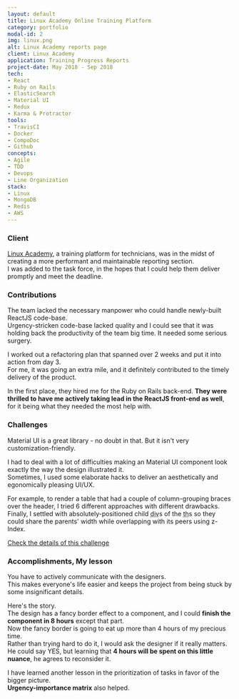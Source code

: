 ```yaml
---
layout: default
title: Linux Academy Online Training Platform
category: portfolio
modal-id: 2
img: linux.png
alt: Linux Academy reports page
client: Linux Academy
application: Training Progress Reports
project-date: May 2018 - Sep 2018
tech:
- React
- Ruby on Rails
- ElasticSearch
- Material UI
- Redux
- Karma & Protractor
tools:
- TravisCI
- Docker
- CompoDoc
- Github
concepts:
- Agile
- TDD
- Devops
- Line Organization
stack:
- Linux
- MongoDB
- Redis
- AWS
---
```


### Client

<a href="http://www.linuxacademy.com" target="_blank">Linux Academy</a>, a training platform for technicians, was in the midst of creating a more performant and maintainable reporting section.  
I was added to the task force, in the hopes that I could help them deliver promptly and meet the deadline.

### Contributions

The team lacked the necessary manpower who could handle newly-built ReactJS code-base.  
Urgency-stricken code-base lacked quality and I could see that it was holding back the productivity of the team big time. It needed some serious surgery.

I worked out a refactoring plan that spanned over 2 weeks and put it into action from day 3.  
For me, it was going an extra mile, and it definitely contributed to the timely delivery of the product.

In the first place, they hired me for the Ruby on Rails back-end. **They were thrilled to have me actively taking lead in the ReactJS front-end as well**, for it being what they needed the most help with.

### Challenges

Material UI is a great library - no doubt in that. But it isn't very customization-friendly.

I had to deal with a lot of difficulties making an Material UI component look exactly the way the design illustrated it.  
Sometimes, I used some elaborate hacks to deliver an aesthetically and egonomically pleasing UI/UX.

For example, to render a table that had a couple of column-grouping braces over the header, I tried 6 different approaches with different drawbacks.  
Finally, I settled with absolutely-positioned child <abbr title="HTML tag">div</abbr>s of the <abbr title="HTML tag for table header">th</abbr>s so they could share the parents' width while overlapping with its peers using z-Index.  

<a href="/blog/2019/02/18/Challenge-And-Solution-2" target="_blank">Check the details of this challenge</a>

### Accomplishments, My lesson

You have to actively communicate with the designers.  
This makes everyone's life easier and keeps the project from being stuck by some insignificant details.

Here's the story.  
The design has a fancy border effect to a component, and I could **finish the component in 8 hours** except that part.  
Now the fancy border is going to eat up more than 4 hours of my precious time.  
Rather than trying hard to do it, I would ask the designer if it really matters. He could say YES, but learning that **4 hours will be spent on this little nuance**, he agrees to reconsider it.

I have learned another lesson in the prioritization of tasks in favor of the bigger picture.  
**Urgency-importance matrix** also helped.
